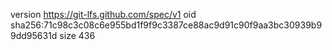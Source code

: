 version https://git-lfs.github.com/spec/v1
oid sha256:71c98c3c08c6e955bd1f9f9c3387ce88ac9d91c90f9aa3bc30939b99dd95631d
size 436
